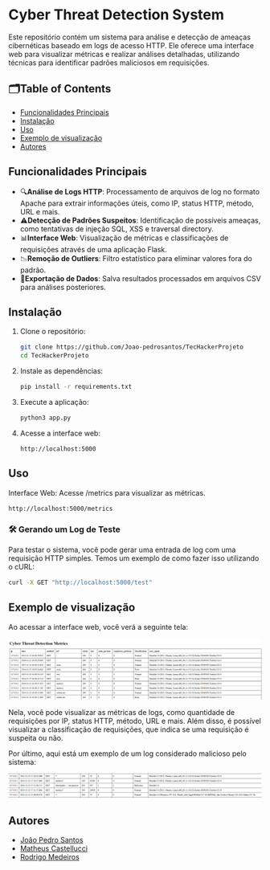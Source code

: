# Cyber Threat Detection System

Este repositório contém um sistema para análise e detecção de ameaças cibernéticas baseado em logs de acesso HTTP. Ele oferece uma interface web para visualizar métricas e realizar análises detalhadas, utilizando técnicas para identificar padrões maliciosos em requisições.

## 🗂️Table of Contents

- [Funcionalidades Principais](#funcionalidades-principais)
- [Instalação](#instalação)
- [Uso](#uso)
- [Exemplo de visualização](#exemplo-de-visualização)
- [Autores](#autores)

## Funcionalidades Principais

* 🔍**Análise de Logs HTTP**: Processamento de arquivos de log no formato Apache para extrair informações úteis, como IP, status HTTP, método, URL e mais.
* ⚠️**Detecção de Padrões Suspeitos**: Identificação de possíveis ameaças, como tentativas de injeção SQL, XSS e traversal directory.
* 📊**Interface Web**: Visualização de métricas e classificações de requisições através de uma aplicação Flask.
* 📉**Remoção de Outliers**: Filtro estatístico para eliminar valores fora do padrão.
* 📂**Exportação de Dados**: Salva resultados processados em arquivos CSV para análises posteriores.

## Instalação

1. Clone o repositório:

    ```bash
    git clone https://github.com/Joao-pedrosantos/TecHackerProjeto
    cd TecHackerProjeto
    ```

2. Instale as dependências:

    ```bash
    pip install -r requirements.txt
    ```

3. Execute a aplicação:

    ```bash
    python3 app.py
    ```

4. Acesse a interface web:
    
    ``` 
    http://localhost:5000
    ```

## Uso

Interface Web: Acesse /metrics para visualizar as métricas.
```
http://localhost:5000/metrics
```

### 🛠️ Gerando um Log de Teste

Para testar o sistema, você pode gerar uma entrada de log com uma requisição HTTP simples. Temos um exemplo de como fazer isso utilizando o cURL:

```bash
curl -X GET "http://localhost:5000/test"
```

## Exemplo de visualização

Ao acessar a interface web, você verá a seguinte tela:

![InterfaceWeb](imgs/web_logs.png)

Nela, você pode visualizar as métricas de logs, como quantidade de requisições por IP, status HTTP, método, URL e mais. Além disso, é possível visualizar a classificação de requisições, que indica se uma requisição é suspeita ou não.

Por último, aqui está um exemplo de um log considerado malicioso pelo sistema:

![LogMalicioso](imgs/malicious_log.png)


## Autores

- [João Pedro Santos](https://github.com/Joao-pedrosantos)
- [Matheus Castellucci](https://github.com/MatheusCastellucci) 
- [Rodrigo Medeiros](https://github.com/rodme02)